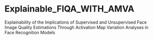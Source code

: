 # Explainable_FIQA_WITH_AMVA
Explainability of the Implications of Supervised and Unsupervised Face Image Quality Estimations Through Activation Map Variation Analyses in Face Recognition Models

